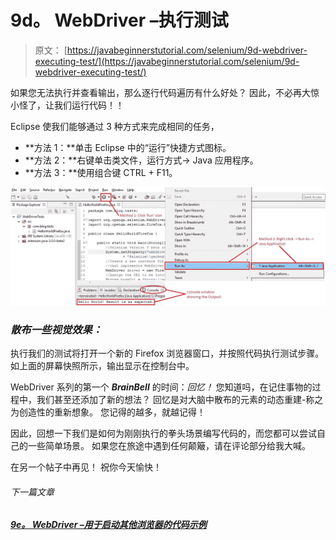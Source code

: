 # 9d。 WebDriver –执行测试

> 原文： [https://javabeginnerstutorial.com/selenium/9d-webdriver-executing-test/](https://javabeginnerstutorial.com/selenium/9d-webdriver-executing-test/)

如果您无法执行并查看输出，那么逐行代码遍历有什么好处？ 因此，不必再大惊小怪了，让我们运行代码！！

Eclipse 使我们能够通过 3 种方式来完成相同的任务，

*   **方法 1：**单击 Eclipse 中的“运行”快捷方式图标。
*   **方法 2：**右键单击类文件，运行方式-> Java 应用程序。
*   **方法 3：**使用组合键 CTRL + F11。

![Test execution](img/c351fb5a9a535fca616a318ec05a50be.png)

### *散布一些视觉效果：*

执行我们的测试将打开一个新的 Firefox 浏览器窗口，并按照代码执行测试步骤。 如上面的屏幕快照所示，输出显示在控制台中。

WebDriver 系列的第一个 ***BrainBell*** 的时间：*回忆！* 您知道吗，在记住事物的过程中，我们甚至还添加了新的想法？ 回忆是对大脑中散布的元素的动态重建-称之为创造性的重新想象。 您记得的越多，就越记得！

因此，回想一下我们是如何为刚刚执行的拳头场景编写代码的，而您都可以尝试自己的一些简单场景。 如果您在旅途中遇到任何颠簸，请在评论部分给我大喊。

在另一个帖子中再见！ 祝你今天愉快！

###### 下一篇文章

##### [9e。 WebDriver –用于启动其他浏览器的代码示例](https://javabeginnerstutorial.com/selenium/9e-webdriver-code-launching-browsers/ "9e. WebDriver – Code samples for launching other browsers")